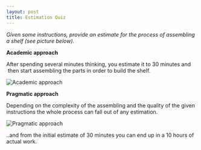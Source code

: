 ```yaml
---
layout: post
title: Estimation Quiz
---
```


<p><em>Given some instructions, provide an estimate for the process of assembling a shelf (see picture below).</em></p>

**Academic approach**

<p>After <span>spending</span> several minutes thinking, you estimate it to 30 minutes and &#0160;then start assembling the parts in order to build the shelf.<em><strong><br /></strong></em></p>

<p><img src="http://farm9.staticflickr.com/8492/8398554832_23607b3fea_o.png" alt="Academic approach" /></p>

**Pragmatic approach**

<p>Depending on the complexity of the assembling and the quality of the given instructions the whole process can fall out of any estimation.</p>

<p><img src="http://farm9.staticflickr.com/8515/8397466279_8c02b3985f_o.png" alt="Pragmatic approach" /></p>

<p>..and from the initial estimate of 30 minutes you can end up in a 10 hours of actual work.</p>

